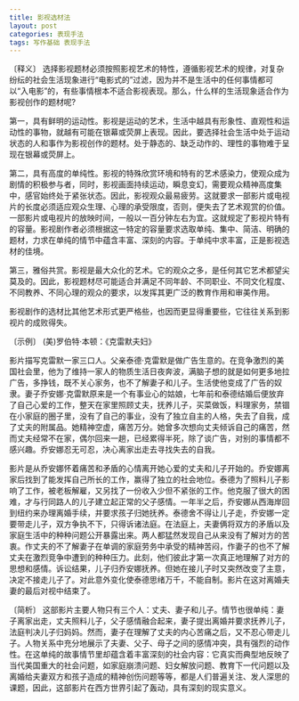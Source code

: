 ```yaml
---
title: 影视选材法
layout: post
categories: 表现手法
tags: 写作基础 表现手法
---
```


〔释义〕 选择影视题材必须按照影视艺术的特性，遵循影视艺术的规律，对复杂纷纭的社会生活现象进行“电影式的”过滤，因为并不是生活中的任何事情都可以“入电影”的，有些事情根本不适合影视表现。那么，什么样的生活现象适合作为影视创作的题材呢?

第一，具有鲜明的运动性。影视是运动的艺术，生活中越具有形象性、直观性和运动性的事物，就越有可能在银幕或荧屏上表现。因此，要选择社会生活中处于运动状态的人和事作为影视创作的题材。处于静态的、缺乏动作的、理性的事物难于呈现在银幕或荧屏上。

第二，具有高度的单纯性。影视的特殊欣赏环境和特有的艺术感染力，使观众成为剧情的积极参与者，同时，影视画面持续运动，瞬息变幻，需要观众精神高度集中，感官始终处于紧张状态。因此，影视观众最易疲劳。这就要求一部影片或电视片的长度必须适应观众生理、心理的承受限度，否则，便失去了艺术观赏的价值。一部影片或电视片的放映时间，一般以一百分钟左右为宜。这就规定了影视片特有的容量。影视剧作者必须根据这一特定的容量要求选取单纯、集中、简洁、明确的题材，力求在单纯的情节中蕴含丰富、深刻的内容。于单纯中求丰富，正是影视选材的佳境。

第三，雅俗共赏。影视是最大众化的艺术。它的观众之多，是任何其它艺术都望尖莫及的。因此，影视题材尽可能适合并满足不同年龄、不同职业、不同文化程度、不同教养、不同心理的观众的要求，以发挥其更广泛的教育作用和审美作用。

影视剧作的选材比其他艺术形式更严格些，也因而更显得重要些，它往往关系到影视片的成败得失。

〔示例〕 (美)罗伯特·本顿：《克雷默夫妇》

影片描写克雷默一家三口人。父亲泰德·克雷默是做广告生意的。在竞争激烈的美国社会里，他为了维持一家人的物质生活日夜奔波，满脑子想的就是如何更多地拉广告，多挣钱，既不关心家务，也不了解妻子和儿子。生活使他变成了广告的奴隶。妻子乔安娜·克雷默原来是一个有事业心的姑娘，七年前和泰德结婚后便放弃了自己心爱的工作，整天在家里照顾丈夫，抚养儿子，买菜做饭，料理家务，禁锢在小家庭的圈子里，没有了自己的事业，没有了独立自主的人格，失去了自我，成了丈夫的附属品。她精神空虚，痛苦万分。她曾多次想向丈夫倾诉自己的痛苦，然而丈夫经常不在家，偶尔回来一趟，已经累得半死，除了谈广告，对别的事情都不感兴趣。乔安娜忍无可忍，决心离家出走去寻找失去的自我。

影片是从乔安娜怀着痛苦和矛盾的心情离开她心爱的丈夫和儿子开始的。乔安娜离家后找到了能发挥自己所长的工作，赢得了独立的社会地位。泰德为了照料儿子影响了工作，被老板解雇，又另找了一份收入少但不紧张的工作。他克服了很大的困难，才与行同路人的儿子建立起正常的父子感情。一年半之后，乔安娜从西海岸回到纽约来办理离婚手续，并要求孩子归她抚养。泰德舍不得让儿子走，乔安娜一定要带走儿子，双方争执不下，只得诉诸法庭。在法庭上，夫妻俩将双方的矛盾以及家庭生活中的种种问题公开暴露出来。两人都猛然发现自己从来没有了解对方的苦衷。作丈夫的不了解妻子在单调的家庭劳务中承受的精神苦闷，作妻子的也不了解丈夫在激烈竞争中遭到的种种压力。此刻，他们彼此才第一次真正地理解了对方的思想和感情。诉讼结果，儿子归乔安娜抚养。但她在接儿子时又突然改变了主意，决定不接走儿子了。对此意外变化使泰德思绪万千，不能自制。影片在这对离婚夫妻的最后对视中结束了。

〔简析〕 这部影片主要人物只有三个人：丈夫、妻子和儿子。情节也很单纯：妻子离家出走，丈夫照料儿子，父子感情融合起来，妻子提出离婚并要求抚养儿子，法庭判决儿子归妈妈。然而，妻子在理解了丈夫的内心苦痛之后，又不忍心带走儿子。人物关系中充分地展示了夫妻、父子、母子之间的感情冲突，具有强烈的动作性。在这单纯的故事情节里却蕴含着丰富深刻的社会内容：它真实而典型地反映了当代美国重大的社会问题，如家庭崩溃问题、妇女解放问题、教育下一代问题以及离婚给夫妻双方和孩子造成的精神创伤问题等等，都是人们普遍关注、发人深思的课题，因此，这部影片在西方世界引起了轰动，具有深刻的现实意义。 
